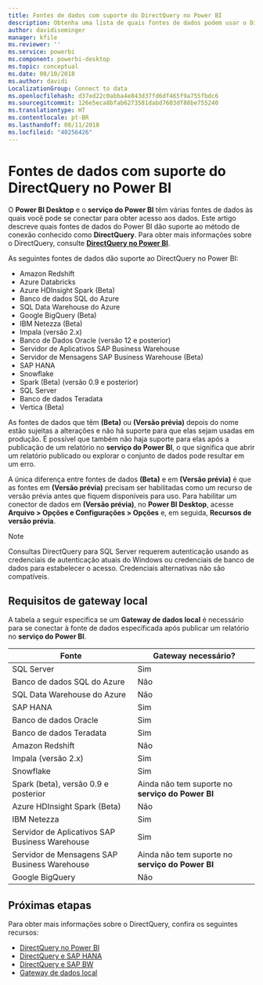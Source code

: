```yaml
---
title: Fontes de dados com suporte do DirectQuery no Power BI
description: Obtenha uma lista de quais fontes de dados podem usar o DirectQuery.
author: davidiseminger
manager: kfile
ms.reviewer: ''
ms.service: powerbi
ms.component: powerbi-desktop
ms.topic: conceptual
ms.date: 08/10/2018
ms.author: davidi
LocalizationGroup: Connect to data
ms.openlocfilehash: d37ed22c0abba4e843d37fd6df465f9a755fbdc6
ms.sourcegitcommit: 126e5eca8bfab6273581dabd7603df88be755240
ms.translationtype: HT
ms.contentlocale: pt-BR
ms.lasthandoff: 08/11/2018
ms.locfileid: "40256426"
---
```

# <a name="data-sources-supported-by-directquery-in-power-bi"></a>Fontes de dados com suporte do DirectQuery no Power BI
O **Power BI Desktop** e o **serviço do Power BI** têm várias fontes de dados às quais você pode se conectar para obter acesso aos dados. Este artigo descreve quais fontes de dados do Power BI dão suporte ao método de conexão conhecido como **DirectQuery**. Para obter mais informações sobre o DirectQuery, consulte [**DirectQuery no Power BI**](desktop-directquery-about.md).

As seguintes fontes de dados dão suporte ao DirectQuery no Power BI:

* Amazon Redshift
* Azure Databricks
* Azure HDInsight Spark (Beta)
* Banco de dados SQL do Azure
* SQL Data Warehouse do Azure
* Google BigQuery (Beta)
* IBM Netezza (Beta)
* Impala (versão 2.x)
* Banco de Dados Oracle (versão 12 e posterior)
* Servidor de Aplicativos SAP Business Warehouse
* Servidor de Mensagens SAP Business Warehouse (Beta)
* SAP HANA
* Snowflake
* Spark (Beta) (versão 0.9 e posterior)
* SQL Server
* Banco de dados Teradata
* Vertica (Beta)

As fontes de dados que têm **(Beta)** ou **(Versão prévia)** depois do nome estão sujeitas a alterações e não há suporte para que elas sejam usadas em produção. É possível que também não haja suporte para elas após a publicação de um relatório no **serviço do Power BI**, o que significa que abrir um relatório publicado ou explorar o conjunto de dados pode resultar em um erro.

A única diferença entre fontes de dados **(Beta)** e em **(Versão prévia)** é que as fontes em **(Versão prévia)** precisam ser habilitadas como um recurso de versão prévia antes que fiquem disponíveis para uso. Para habilitar um conector de dados em **(Versão prévia)**, no **Power BI Desktop**, acesse **Arquivo > Opções e Configurações > Opções** e, em seguida, **Recursos de versão prévia**.

> [!NOTE]
> Consultas DirectQuery para SQL Server requerem autenticação usando as credenciais de autenticação atuais do Windows ou credenciais de banco de dados para estabelecer o acesso. Credenciais alternativas não são compatíveis.
>

## <a name="on-premises-gateway-requirements"></a>Requisitos de gateway local
A tabela a seguir especifica se um **Gateway de dados local** é necessário para se conectar à fonte de dados especificada após publicar um relatório no **serviço do Power BI**.

| Fonte | Gateway necessário? |
| --- | --- |
| SQL Server |Sim |
| Banco de dados SQL do Azure |Não |
| SQL Data Warehouse do Azure |Não |
| SAP HANA |Sim |
| Banco de dados Oracle |Sim |
| Banco de dados Teradata |Sim |
| Amazon Redshift |Não |
| Impala (versão 2.x) |Sim |
| Snowflake |Sim |
| Spark (beta), versão 0.9 e posterior |Ainda não tem suporte no **serviço do Power BI** |
| Azure HDInsight Spark (Beta) |Não |
| IBM Netezza |Sim |
| Servidor de Aplicativos SAP Business Warehouse |Sim |
| Servidor de Mensagens SAP Business Warehouse |Ainda não tem suporte no **serviço do Power BI** |
| Google BigQuery |Não |


## <a name="next-steps"></a>Próximas etapas
Para obter mais informações sobre o DirectQuery, confira os seguintes recursos:

* [DirectQuery no Power BI](desktop-directquery-about.md)
* [DirectQuery e SAP HANA](desktop-directquery-sap-hana.md)
* [DirectQuery e SAP BW](desktop-directquery-sap-bw.md)
* [Gateway de dados local](service-gateway-onprem.md)


